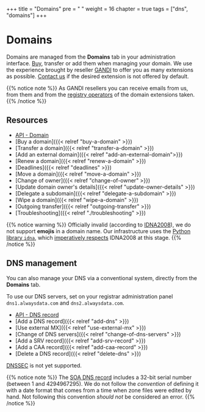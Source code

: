 +++
title = "Domains"
pre = "<i class='fas fa-fw fa-server'></i> "
weight = 16
chapter = true
tags = ["dns", "domains"]
+++

# Domains

Domains are managed from the **Domains** tab in your administration interface. [Buy](https://www.alwaysdata.com/en/domains/#main), transfer or add them when managing your domain. We use the experience brought by reseller [GANDI](https://www.gandi.net/en) to offer you as many extensions as possible. [Contact us](https://admin.alwaysdata.com/support/add/) if the desired extension is not offered by default.

{{% notice note %}}
As GANDI resellers you can receive emails from us, from them and from the [registry operators](https://en.wikipedia.org/wiki/Domain_name_registry) of the domain extensions taken.
{{% /notice %}}

## Resources

- [API - Domain](https://api.alwaysdata.com/v1/domain/doc/)
- [Buy a domain]({{< relref "buy-a-domain" >}})
- [Transfer a domain]({{< relref "transfer-a-domain" >}})
- [Add an external domain]({{< relref "add-an-external-domain">}})
- [Renew a domain]({{< relref "renew-a-domain" >}})
- [Deadlines]({{< relref "deadlines" >}})
- [Move a domain]({{< relref "move-a-domain" >}})
- [Change of owner]({{< relref "change-of-owner" >}})
- [Update domain owner's details]({{< relref "update-owner-details" >}})
- [Delegate a subdomain]({{< relref "delegate-a-subdomain" >}})
- [Wipe a domain]({{< relref "wipe-a-domain" >}})
- [Outgoing transfer]({{< relref "outgoing-transfer" >}})
- [Troubleshooting]({{< relref "./troubleshooting" >}})

{{% notice warning %}}
Officially invalid (according to [IDNA2008](http://unicode.org/faq/idn.html)), we do not support **emojis** in a domain name. Our infrastructure uses the [Python library `idna`](https://github.com/kjd/idna), which [imperatively respects](https://github.com/kjd/idna/issues/18) IDNA2008 at this stage.
{{% /notice %}}

## DNS management

You can also manage your DNS via a conventional system, directly from the **Domains** tab.

To use our DNS servers, set on your registrar administration panel `dns1.alwaysdata.com` and `dns2.alwaysdata.com`.

- [API - DNS record](https://api.alwaysdata.com/v1/record/doc/)
- [Add a DNS record]({{< relref "add-dns" >}})
- [Use external MX]({{< relref "use-external-mx" >}})
- [Change of DNS servers]({{< relref "change-of-dns-servers" >}})
- [Add a SRV record]({{< relref "add-srv-record" >}})
- [Add a CAA record]({{< relref "add-caa-record" >}})
- [Delete a DNS record]({{< relref "delete-dns" >}})

[DNSSEC](https://en.wikipedia.org/wiki/Domain_Name_System_Security_Extensions) is not yet supported.

{{% notice note %}}
The [SOA DNS record](https://en.wikipedia.org/wiki/SOA_record) includes a 32-bit serial number (between 1 and 4294967295). We do not follow the *convention* of defining it with a date format that comes from a time when zone files were edited by hand. Not following this convention *should not* be considered an error.
{{% /notice %}}
